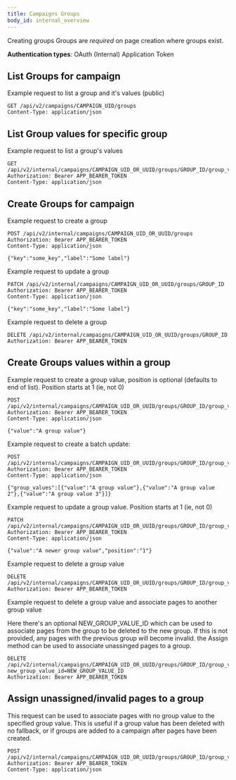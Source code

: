 ```yaml
---
title: Campaigns Groups
body_id: internal_overview
---
```


Creating groups 
Groups are *required* on page creation where groups exist.

<p class='info'><strong>Authentication types</strong>: OAuth (Internal) Application Token</p>


## List Groups for campaign

Example request to list a group and it's values (public)

    GET /api/v2/campaigns/CAMPAIGN_UID/groups
    Content-Type: application/json

## List Group values for specific group

Example request to list a group's values

    GET /api/v2/internal/campaigns/CAMPAIGN_UID_OR_UUID/groups/GROUP_ID/group_values
    Authorization: Bearer APP_BEARER_TOKEN
    Content-Type: application/json

## Create Groups for campaign

Example request to create a group

    POST /api/v2/internal/campaigns/CAMPAIGN_UID_OR_UUID/groups
    Authorization: Bearer APP_BEARER_TOKEN
    Content-Type: application/json

    {"key":"some_key","label":"Some label"}

Example request to update a group

    PATCH /api/v2/internal/campaigns/CAMPAIGN_UID_OR_UUID/groups/GROUP_ID
    Authorization: Bearer APP_BEARER_TOKEN
    Content-Type: application/json

    {"key":"some_key","label":"Some label"}

Example request to delete a group

    DELETE /api/v2/internal/campaigns/CAMPAIGN_UID_OR_UUID/groups/GROUP_ID
    Authorization: Bearer APP_BEARER_TOKEN

## Create Groups values within a group

Example request to create a group value, position is optional (defaults to end of list).
Position starts at 1 (ie, not 0)

    POST /api/v2/internal/campaigns/CAMPAIGN_UID_OR_UUID/groups/GROUP_ID/group_values
    Authorization: Bearer APP_BEARER_TOKEN
    Content-Type: application/json

    {"value":"A group value"}

Example request to create a batch update:

    POST /api/v2/internal/campaigns/CAMPAIGN_UID_OR_UUID/groups/GROUP_ID/group_values
    Authorization: Bearer APP_BEARER_TOKEN
    Content-Type: application/json

    {"group_values":[{"value":"A group value"},{"value":"A group value 2"},{"value":"A group value 3"}]}

Example request to update a group value.
Position starts at 1 (ie, not 0)

    PATCH /api/v2/internal/campaigns/CAMPAIGN_UID_OR_UUID/groups/GROUP_ID/group_values/GROUP_VALUE_ID
    Authorization: Bearer APP_BEARER_TOKEN
    Content-Type: application/json

    {"value":"A newer group value","position":"1"}

Example request to delete a group value

    DELETE /api/v2/internal/campaigns/CAMPAIGN_UID_OR_UUID/groups/GROUP_ID/group_values/GROUP_VALUE_ID
    Authorization: Bearer APP_BEARER_TOKEN

Example request to delete a group value and associate pages to another group value

Here there's an optional NEW_GROUP_VALUE_ID which can be used to associate pages from the group to be deleted to the new group. If this is not provided, any pages with the previous group will become invalid. the Assign method can be used to associate unassinged pages to a group.

    DELETE /api/v2/internal/campaigns/CAMPAIGN_UID_OR_UUID/groups/GROUP_ID/group_values/GROUP_VALUE_ID?new_group_value_id=NEW_GROUP_VALUE_ID
    Authorization: Bearer APP_BEARER_TOKEN

## Assign unassigned/invalid pages to a group

This request can be used to associate pages with no group value to the specified group value. This is useful if a group value has been deleted with no fallback, or if groups are added to a campaign after pages have been created.

    POST /api/v2/internal/campaigns/CAMPAIGN_UID_OR_UUID/groups/GROUP_ID/group_values/GROUP_VALUE_ID/assign
    Authorization: Bearer APP_BEARER_TOKEN
    Content-Type: application/json
